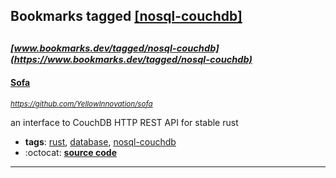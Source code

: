 ## Bookmarks tagged [[nosql-couchdb]](https://www.bookmarks.dev?q=[nosql-couchdb])

_<sup><sup>[www.bookmarks.dev/tagged/nosql-couchdb](https://www.bookmarks.dev/tagged/nosql-couchdb)</sup></sup>_
---
#### [Sofa](https://github.com/YellowInnovation/sofa)
_<sup>https://github.com/YellowInnovation/sofa</sup>_

an interface to CouchDB HTTP REST API for stable rust
* **tags**: [rust](../tagged/rust.md), [database](../tagged/database.md), [nosql-couchdb](../tagged/nosql-couchdb.md)
* :octocat: **[source code](https://github.com/YellowInnovation/sofa)**
---
